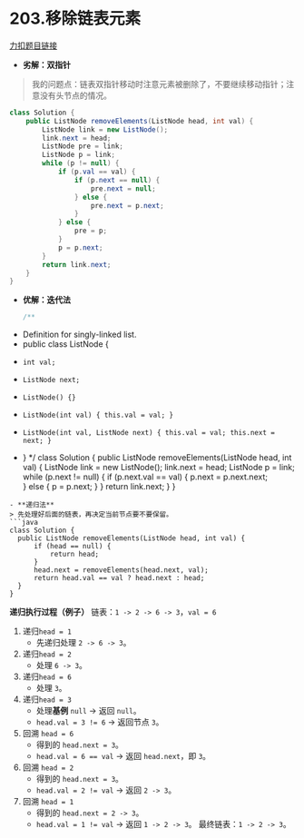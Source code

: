 # 203.移除链表元素
[力扣题目链接](https://leetcode.cn/problems/remove-linked-list-elements/)
- **劣解：双指针**
> 我的问题点：链表双指针移动时注意元素被删除了，不要继续移动指针；注意没有头节点的情况。
```java
class Solution {
    public ListNode removeElements(ListNode head, int val) {
        ListNode link = new ListNode();
        link.next = head;
        ListNode pre = link;
        ListNode p = link;
        while (p != null) {
            if (p.val == val) {
                if (p.next == null) {
                    pre.next = null;
                } else {
                    pre.next = p.next; 
                }
            } else {
                pre = p;
            }
            p = p.next;      
        }
        return link.next;
    }
}
```
- **优解：迭代法**
  ```java
  /**
 * Definition for singly-linked list.
 * public class ListNode {
 *     int val;
 *     ListNode next;
 *     ListNode() {}
 *     ListNode(int val) { this.val = val; }
 *     ListNode(int val, ListNode next) { this.val = val; this.next = next; }
 * }
 */
class Solution {
    public ListNode removeElements(ListNode head, int val) {
        ListNode link = new ListNode();
        link.next = head;
        ListNode p = link;
        while (p.next != null) {
            if (p.next.val == val) {
                p.next = p.next.next;   
            } else {
                    p = p.next;
            } 
        }
        return link.next;
    }
}
  ```
  - **递归法**
> 先处理好后面的链表，再决定当前节点要不要保留。 
```java
class Solution {
    public ListNode removeElements(ListNode head, int val) {
        if (head == null) {
            return head;
        }
        head.next = removeElements(head.next, val);
        return head.val == val ? head.next : head;
    }
}
```
**递归执行过程（例子）**
链表：`1 -> 2 -> 6 -> 3`，`val = 6`
1. 递归`head = 1`
    - 先递归处理 `2 -> 6 -> 3`。
2. 递归`head = 2`
    - 处理 `6 -> 3`。
3. 递归`head = 6`
    - 处理 `3`。
4. 递归`head = 3`
    - 处理**基例** `null` → 返回 `null`。
    - `head.val = 3 != 6` → 返回节点 `3`。
5. 回溯 `head = 6`
    - 得到的 `head.next = 3`。
    - `head.val = 6 == val` → 返回 `head.next`，即 `3`。
6. 回溯 `head = 2`
    - 得到的 `head.next = 3`。
    - `head.val = 2 != val` → 返回 `2 -> 3`。
7. 回溯 `head = 1`
    - 得到的 `head.next = 2 -> 3`。
    - `head.val = 1 != val` → 返回 `1 -> 2 -> 3`。
最终链表：`1 -> 2 -> 3`。
